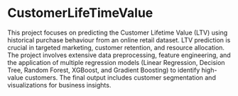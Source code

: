# CustomerLifeTimeValue
This project focuses on predicting the Customer Lifetime Value (LTV) using historical purchase behaviour from an online retail dataset. LTV prediction is crucial in targeted marketing, customer retention, and resource allocation. The project involves extensive data preprocessing, feature engineering, and the application of multiple regression models (Linear Regression, Decision Tree, Random Forest, XGBoost, and Gradient Boosting) to identify high-value customers. The final output includes customer segmentation and visualizations for business insights.
